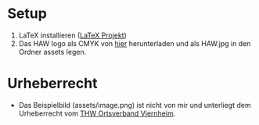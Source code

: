 # Setup

1. LaTeX installieren ([LaTeX Projekt](https://www.latex-project.org/get/))
2. Das HAW logo als CMYK von [hier](https://www.haw-hamburg.de/hochschule/hochschuleinheiten/presse-und-kommunikation/corporate-design/) herunterladen und als HAW.jpg in den Ordner assets legen.

# Urheberrecht

- Das Beispielbild (assets/image.png) ist nicht von mir und unterliegt dem Urheberrecht vom [THW Ortsverband Viernheim](https://www.thw-viernheim.de/).